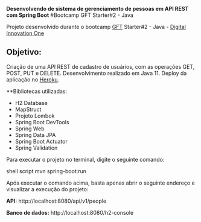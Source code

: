**Desenvolvendo de sistema de gerenciamento de pessoas em API REST com Spring Boot**
#Bootcamp GFT Starter#2 - Java

Projeto desenvolvido durante o bootcamp  [GFT](https://www.gft.com/br/pt/index/) Starter#2 - Java - [Digital Innovation One](https://digitalinnovation.one/)

## Objetivo:

Criação de uma API REST de cadastro de usuários, com as operações GET, POST, PUT e DELETE.
Desenvolvimento realizado em Java 11.
Deploy da aplicação no [Heroku](https://www.heroku.com/).

**Bibliotecas utilizadas:

* H2 Database
* MapStruct
* Projeto Lombok
* Spring Boot DevTools
* Spring Web
* Spring Data JPA
* Spring Boot Actuator
* Spring Validation

Para executar o projeto no terminal, digite o seguinte comando:

shell script
mvn spring-boot:run

Após executar o comando acima, basta apenas abrir o seguinte endereço e visualizar a execução do projeto:

**API:**
http://localhost:8080/api/v1/people

**Banco de dados:**
http://localhost:8080/h2-console